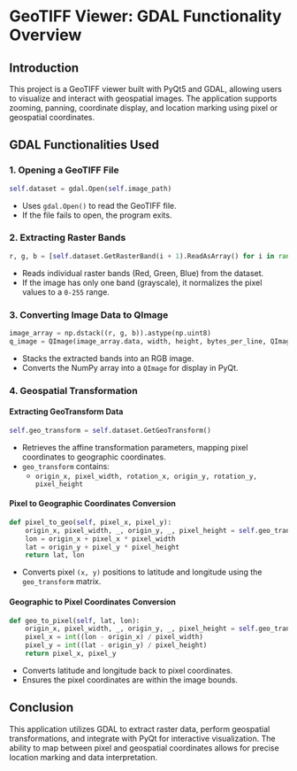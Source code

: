 # GeoTIFF Viewer: GDAL Functionality Overview

## Introduction
This project is a GeoTIFF viewer built with PyQt5 and GDAL, allowing users to visualize and interact with geospatial images. The application supports zooming, panning, coordinate display, and location marking using pixel or geospatial coordinates.

## GDAL Functionalities Used

### 1. Opening a GeoTIFF File
```python
self.dataset = gdal.Open(self.image_path)
```
- Uses `gdal.Open()` to read the GeoTIFF file.
- If the file fails to open, the program exits.

### 2. Extracting Raster Bands
```python
r, g, b = [self.dataset.GetRasterBand(i + 1).ReadAsArray() for i in range(3)]
```
- Reads individual raster bands (Red, Green, Blue) from the dataset.
- If the image has only one band (grayscale), it normalizes the pixel values to a `0-255` range.

### 3. Converting Image Data to QImage
```python
image_array = np.dstack((r, g, b)).astype(np.uint8)
q_image = QImage(image_array.data, width, height, bytes_per_line, QImage.Format_RGB888)
```
- Stacks the extracted bands into an RGB image.
- Converts the NumPy array into a `QImage` for display in PyQt.

### 4. Geospatial Transformation
#### **Extracting GeoTransform Data**
```python
self.geo_transform = self.dataset.GetGeoTransform()
```
- Retrieves the affine transformation parameters, mapping pixel coordinates to geographic coordinates.
- `geo_transform` contains:
  - `origin_x, pixel_width, rotation_x, origin_y, rotation_y, pixel_height`

#### **Pixel to Geographic Coordinates Conversion**
```python
def pixel_to_geo(self, pixel_x, pixel_y):
    origin_x, pixel_width, _, origin_y, _, pixel_height = self.geo_transform
    lon = origin_x + pixel_x * pixel_width
    lat = origin_y + pixel_y * pixel_height
    return lat, lon
```
- Converts pixel `(x, y)` positions to latitude and longitude using the `geo_transform` matrix.

#### **Geographic to Pixel Coordinates Conversion**
```python
def geo_to_pixel(self, lat, lon):
    origin_x, pixel_width, _, origin_y, _, pixel_height = self.geo_transform
    pixel_x = int((lon - origin_x) / pixel_width)
    pixel_y = int((lat - origin_y) / pixel_height)
    return pixel_x, pixel_y
```
- Converts latitude and longitude back to pixel coordinates.
- Ensures the pixel coordinates are within the image bounds.

## Conclusion
This application utilizes GDAL to extract raster data, perform geospatial transformations, and integrate with PyQt for interactive visualization. The ability to map between pixel and geospatial coordinates allows for precise location marking and data interpretation.
